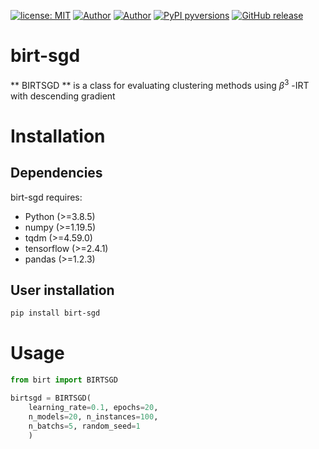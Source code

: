 [![license: MIT](https://img.shields.io/badge/license-MIT-red.svg?&logo=license)](https://opensource.org/licenses/MIT)
[![Author](https://img.shields.io/badge/author-manuelfjr-blue?&logo=github)](https://github.com/Manuelfjr)
[![Author](https://img.shields.io/badge/author-tmfilho-blue?&logo=github)](https://github.com/tmfilho)
[![PyPI pyversions](https://img.shields.io/badge/python-v3.8.5-orange?&logo=python)](https://pypi.python.org/pypi/ansicolortags/)
[![GitHub release](https://img.shields.io/github/release/Manuelfjr/birt-sgd.svg)](https://GitHub.com/Manuelfjr/birt-sgd/releases/)
<!--
[![Downloads](https://pepy.tech/badge/pypi-version)](https://pepy.tech/project/pypi-version)    
-->
# birt-sgd
** BIRTSGD ** is a class for evaluating clustering methods using $\beta^3$ -IRT with descending gradient

# Installation
## Dependencies 
birt-sgd requires:
- Python (>=3.8.5)
- numpy (>=1.19.5)
- tqdm (>=4.59.0)
- tensorflow (>=2.4.1)
- pandas (>=1.2.3)

## User installation

```bash
pip install birt-sgd
```

# Usage
```py
from birt import BIRTSGD

birtsgd = BIRTSGD(
    learning_rate=0.1, epochs=20, 
    n_models=20, n_instances=100, 
    n_batchs=5, random_seed=1
    )
```

